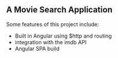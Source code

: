 ## A Movie Search Application
Some features of this project include:
- Built in Angular using $http and routing
- integration with the imdb API
- Angular SPA build
